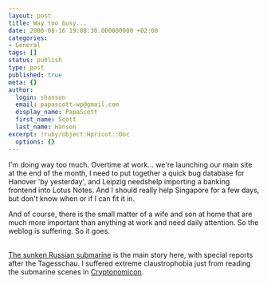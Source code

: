 ```yaml
---
layout: post
title: Way too busy...
date: 2000-08-16 19:08:30.000000000 +02:00
categories:
- General
tags: []
status: publish
type: post
published: true
meta: {}
author:
  login: shanson
  email: papascott-wp@gmail.com
  display_name: PapaScott
  first_name: Scott
  last_name: Hanson
excerpt: !ruby/object:Hpricot::Doc
  options: {}
---
```

<p>I'm doing way too much. Overtime at work... we're launching our main site at the end of the month, I need to put together a quick bug database for Hanover 'by yesterday', and Leipzig needshelp importing a banking frontend into Lotus Notes. And I should really help Singapore for a few days, but don't know when or if I can fit it in. </p>
<p>And of course, there is the small matter of a wife and son at home that are much more important than anything at work and need daily attention. So the weblog is suffering. So it goes.</p>
<p><a href="http://www.cnn.com/2000/WORLD/europe/08/16/russia.submarine.01/index.html"><br />
The sunken Russian submarine</a> is the main story here, with special reports after the Tagesschau. I suffered extreme claustrophobia just from reading the submarine scenes in <a href="http://www.cryptonomicon.com/">Cryptonomicon</a>.</p>
